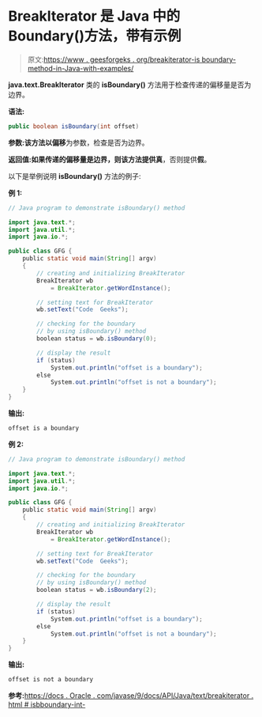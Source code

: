 # BreakIterator 是 Java 中的 Boundary()方法，带有示例

> 原文:[https://www . geesforgeks . org/breakiterator-is boundary-method-in-Java-with-examples/](https://www.geeksforgeeks.org/breakiterator-isboundary-method-in-java-with-examples/)

**java.text.BreakIterator** 类的 **isBoundary()** 方法用于检查传递的偏移量是否为边界。

**语法:**

```java
public boolean isBoundary(int offset)
```

**参数:**该方法以**偏移**为参数，检查是否为边界。

**返回值:**如果传递的偏移量是边界，则该方法提供**真**，否则提供**假**。

以下是举例说明 **isBoundary()** 方法的例子:

**例 1:**

```java
// Java program to demonstrate isBoundary() method

import java.text.*;
import java.util.*;
import java.io.*;

public class GFG {
    public static void main(String[] argv)
    {
        // creating and initializing BreakIterator
        BreakIterator wb
            = BreakIterator.getWordInstance();

        // setting text for BreakIterator
        wb.setText("Code  Geeks");

        // checking for the boundary
        // by using isBoundary() method
        boolean status = wb.isBoundary(0);

        // display the result
        if (status)
            System.out.println("offset is a boundary");
        else
            System.out.println("offset is not a boundary");
    }
}
```

**输出:**

```java
offset is a boundary

```

**例 2:**

```java
// Java program to demonstrate isBoundary() method

import java.text.*;
import java.util.*;
import java.io.*;

public class GFG {
    public static void main(String[] argv)
    {
        // creating and initializing BreakIterator
        BreakIterator wb
            = BreakIterator.getWordInstance();

        // setting text for BreakIterator
        wb.setText("Code  Geeks");

        // checking for the boundary
        // by using isBoundary() method
        boolean status = wb.isBoundary(2);

        // display the result
        if (status)
            System.out.println("offset is a boundary");
        else
            System.out.println("offset is not a boundary");
    }
}
```

**输出:**

```java
offset is not a boundary

```

**参考:**[https://docs . Oracle . com/javase/9/docs/API/Java/text/breakiterator . html # isbboundary-int-](https://docs.oracle.com/javase/9/docs/api/java/text/BreakIterator.html#isBoundary-int-)